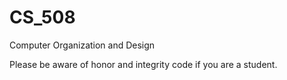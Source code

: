 # CS_508
Computer Organization and Design

Please be aware of honor and integrity code if you are a student.  

